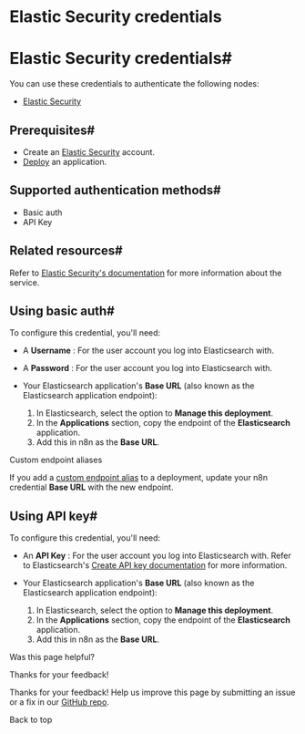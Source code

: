# Elastic Security credentials

[ ](https://github.com/n8n-io/n8n-docs/edit/main/docs/integrations/builtin/credentials/elasticsecurity.md "Edit this page")

# Elastic Security credentials#

You can use these credentials to authenticate the following nodes:

  * [Elastic Security](../../app-nodes/n8n-nodes-base.elasticsecurity/)



## Prerequisites#

  * Create an [Elastic Security](https://www.elastic.co/security) account.
  * [Deploy](https://www.elastic.co/guide/en/cloud/current/ec-create-deployment.html) an application.



## Supported authentication methods#

  * Basic auth
  * API Key



## Related resources#

Refer to [Elastic Security's documentation](https://www.elastic.co/guide/en/security/current/es-overview.html) for more information about the service.

## Using basic auth#

To configure this credential, you'll need:

  * A **Username** : For the user account you log into Elasticsearch with.
  * A **Password** : For the user account you log into Elasticsearch with.
  * Your Elasticsearch application's **Base URL** (also known as the Elasticsearch application endpoint):

    1. In Elasticsearch, select the option to **Manage this deployment**.
    2. In the **Applications** section, copy the endpoint of the **Elasticsearch** application.
    3. Add this in n8n as the **Base URL**.



Custom endpoint aliases

If you add a [custom endpoint alias](https://www.elastic.co/guide/en/cloud/current/ec-regional-deployment-aliases.html) to a deployment, update your n8n credential **Base URL** with the new endpoint.

## Using API key#

To configure this credential, you'll need:

  * An **API Key** : For the user account you log into Elasticsearch with. Refer to Elasticsearch's [Create API key documentation](https://www.elastic.co/guide/en/elasticsearch/reference/current/security-api-create-api-key.html) for more information.
  * Your Elasticsearch application's **Base URL** (also known as the Elasticsearch application endpoint):

    1. In Elasticsearch, select the option to **Manage this deployment**.
    2. In the **Applications** section, copy the endpoint of the **Elasticsearch** application.
    3. Add this in n8n as the **Base URL**.

Was this page helpful? 

Thanks for your feedback! 

Thanks for your feedback! Help us improve this page by submitting an issue or a fix in our [GitHub repo](https://github.com/n8n-io/n8n-docs). 

Back to top 
